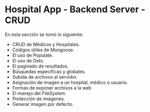 # Hospital App - Backend Server - CRUD

En esta sección se tomó lo siguiente:

- CRUD de Médicos y Hospitales.
- Códigos útiles de Mongoose.
- El uso de Populate.
- El uso de Gets.
- El paginado de resultados.
- Búsquedas específicas y globales.
- Subida de archivos al servidor.
- Asignación de imagen a un hospital, médico o usuario.
- Formas de exponer archivos a la web
- El manejo del FileSystem
- Protección de imágenes.
- Generar imagen por defecto.